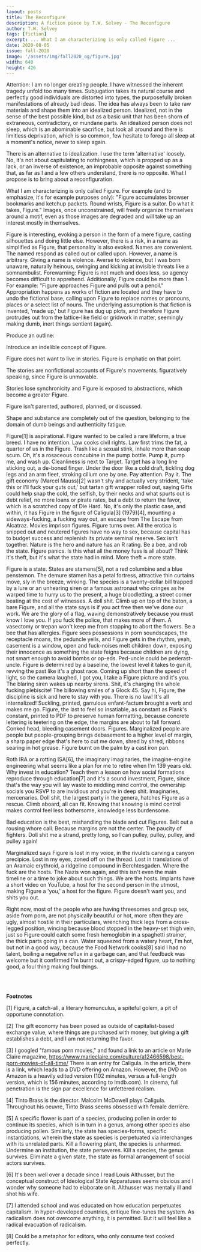 ```yaml
---
layout: posts
title: The Reconfigure
description: A fiction piece by T.W. Selvey - The Reconfigure
author: T.W. Selvey
tags: [fiction]
excerpt: ... What I am characterizing is only called Figure ...
date: 2020-08-05
issue: fall-2020
image: '/assets/img/fall2020_og/figure.jpg'
width: 640
height: 426
---
```


Attention: I am no longer creating people. I have witnessed the inherent
tragedy unfold too many times. Subjugation takes its natural course and
perfectly good individuals are distorted into types, the purposefully
broken manifestations of already bad ideas. The idea has always been to
take raw materials and shape them into an idealized person. Idealized,
not in the sense of the best possible kind, but as a basic unit that has
been shorn of extraneous, contradictory, or mundane parts. An idealized
person does not sleep, which is an abominable sacrifice, but look all
around and there is limitless deprivation, which is so common, few
hesitate to forego all sleep at a moment's notice, never to sleep again.

There is an alternative to idealization. I use the term 'alternative'
loosely. No, it's not about capitulating to nothingness, which is
propped up as a lack, or an inverse of existence, an improbable opposite
against something that, as far as I and a few others understand, there
is no opposite. What I propose is to bring about a reconfiguration.

What I am characterizing is only called Figure. For example (and to
emphasize, it's for example purposes only): "Figure accumulates browser
bookmarks and ketchup packets. Round wrists, Figure is a suitor. Do what
it takes, Figure." Images, once unconstrained, will freely organize
themselves around a motif, even as those images are degraded and will
take up an interest mostly in themselves.

Figure is interesting, evoking a person in the form of a mere figure,
casting silhouettes and doing little else. However, there is a risk, in
a name as simplified as Figure, that personality is also evoked. Names
are convenient. The named respond as called out or called upon. However,
a name is arbitrary. Giving a name is violence. Averse to violence, but
I was born unaware, naturally heinous, swinging and kicking at invisible
threats like a somnambulist. Forewarning: Figure is not much and does
less, so agency becomes difficult to apprehend. Additionally, Figure
could be more than 1. For example: "Figure approaches Figure and pulls
out a pencil." Appropriation happens as works of fiction are located and
they have to undo the fictional base, calling upon Figure to replace
names or pronouns, places or a select list of nouns. The underlying
assumption is that fiction is invented, 'made up,' but Figure has dug up
plots, and therefore Figure protrudes out from the lattice-like field or
gridwork in matter, seemingly making dumb, inert things sentient
(again).

Produce an outline:

Introduce an indelible concept of Figure.

Figure does not want to live in stories. Figure is emphatic on that
point.

The stories are nonfictional accounts of Figure's movements,
figuratively speaking, since Figure is unmovable.

Stories lose synchronicity and Figure is exposed to abstractions, which
become a greater Figure.

Figure isn't parented, authored, planned, or discussed.

Shape and substance are completely out of the question, belonging to the
domain of dumb beings and authenticity fatigue.

Figure[1] is aspirational. Figure wanted to be called a rare lifeform,
a true breed. I have no intention. Law cooks civil rights. Law first
trims the fat, a quarter of us in the Figure. Trash like a sexual stink,
inhale more than soap scum. Oh, it's a rosaceous concubine in the pump
bottle. Pump it, pump me, and wash up. Cleanliness is next to Target.
Target has a long line sticking out, a de-boned finger. Under the door
like a cold draft, tickling dog legs and an arm fleet, stroking cilium
one by one. Pay attention. Pay it. The gift economy (Marcel Mauss)[2]
wasn't shy and actually very strident, 'take this or I'll fuck your guts
out,' but tartan gift wrapper rolled out, saying Gifts could help snap
the cold, the selfish, by their necks and what spurts out is debt
relief, no more loans or pirate rates, but a debt to return the favor,
which is a scratched copy of Die Hard. No, it's only the plastic case,
and within, it has Figure in the figure of Caligula[3] (1979)[4],
mounting a sideways-fucking, a fucking way out, an escape from The
Escape from Alcatraz. Movies imprison figures. Figure turns over. All
the erotica is snipped out and neutered figures have no way to sex,
because capital has to budget success and replenish its private seminal
reserve. Sex isn't together. Nature is the hero and nature has an R
rating. Be a bee, and rob the state. Figure panics. Is this what all the
money fuss is all about? Think it's theft, but it's what the state had
in mind. More theft = more state.

Figure is a state. States are stamens[5], not a red columbine and a
blue penstemon. The demure stamen has a petal fortress, attractive thin
curtains move, sly in the breeze, winking. The species is a
twenty-dollar bill trapped by a lure or an unhearing siren or a famous
astronaut who cringes as he warped time to hurry us to the present, a
huge bloodletting, a street corner beating at the cost of witnesses. A
doll shit. Climb up on top of the baton, a bare Figure, and all the
state says is if you act free then we've done our work. We are the glory
of a flag, waving demonstratively because you must know I love you. If
you fuck the police, that makes more of them. A vasectomy or trepan
won't keep me from stopping to abort the flowers. Be a bee that has
allergies. Figure sees possessions in porn soundscapes, the receptacle
moans, the peduncle yells, and Figure gets in the rhythm, yeah, casement
is a window, open and fuck-noises melt children down, exposing their
innocence as something the state feigns because children are dying, not
smart enough to avoid bombs or op-eds. Ped-uncle could be
pederast-uncle. Figure is determined by a baseline, the lowest level it
takes to gun it, revving the past like it's a ghost race. Coming up
short than the speed of light, so the camera laughed, I got you, I take
a Figure picture and it's you. The blaring siren wakes up nearby sirens.
Shit, it's charging the whole fucking plebiscite! The billowing smiles
of a Glock 45. Say hi, Figure, the discipline is sick and here to stay
with you. There is no law! It's all internalized! Suckling, printed,
garrulous enfant-factum brought a verb and makes me go. Figure, the last
to feel so insatiable, as constant as Plank's constant, printed to PDF
to preserve human formatting, because concrete lettering is teetering on
the edge, the margins are about to fall forward. Conked head, bleeding
casement doors. Figures. Marginalized people are people but
people-grouping brings debasement to a higher level of margin, a sharp
paper edge that's here to cut me down, shred by shred, ribbons searing
in hot grease. Figure burnt on the palm by a cast iron pan.

Roth IRA or a rotting ISA[6], the imaginary imaginaries, the
imagine-engine engineering what seems like a plan for me to retire when
I'm 139 years old. Why invest in education? Teach them a lesson on how
social formations reproduce through education[7] and it's a sound
investment, Figure, since that's the way you will lay waste to middling
mind control, the ownership socials you RSVP to are invidious and you're
in deep shit. Imaginaries, mercenaries. Doll shit, the largest party in
the genera, hatches Figure as a rescue. Climb aboard, all can fit.
Knowing that knowing is mind control makes control feel less bothersome,
knowledge less burdensome.

Bad education is the best, mishandling the blade and cut Figures. Belt
out a rousing whore call. Because margins are not the center. The
paucity of fighters. Doll shit me a strand, pretty long, so I can
pulley, pulley, pulley, and pulley again!

Marginalized says Figure is lost in my voice, in the rivulets carving a
canyon precipice. Lost in my eyes, zoned off on the thread. Lost in
translations of an Aramaic erythroid, a ridgeline compound in
Berchtesgaden. Where the fuck are the hosts. The Nazis won again, and
this isn't even the main timeline or a time to joke about such things.
We are the hosts. Implants have a short video on YouTube, a host for the
second person in the utmost, making Figure a 'you,' a host for the
figure. Figure doesn't want you, and shits you out.

Right now, most of the people who are having threesomes and group sex,
aside from porn, are not physically beautiful or hot, more often they
are ugly, almost hostile in their particulars, wrenching thick legs from
a cross-legged position, wincing because blood stopped in the heavy-set
thigh vein, just so Figure could catch some fresh hemoglobin in a
spaghetti strainer, the thick parts going in a can. Water squeezed from
a watery heart, I'm hot, but not in a good way, because the Food Network
cooks[8] said I had no talent, boiling a negative reflux in a garbage
can, and that feedback was welcome but it confirmed I'm burnt out, a
crispy-edged figure, up to nothing good, a foul thing making foul
things.

<br>
<br>


**Footnotes**

<div class="footnotes">
<p>[1] Figure, a catch-all, a literary homunculus, a spiteful golem, a pit
    of opportune connotation.</p>

<p>[2] The gift economy has been posed as outside of capitalist-based
    exchange value, where things are purchased with money, but giving a
    gift establishes a debt, and I am not returning the favor.</p>

<p>[3] I googled "famous porn movies," and found a link to an article on
    Marie Claire magazine,
    <a href="https://www.marieclaire.com/culture/a12466598/best-porn-movies-of-all-time/" target="_blank">https://www.marieclaire.com/culture/a12466598/best-porn-movies-of-all-time/</a> There is an entry for Caligula. In the article, there is a link,
    which leads to a DVD offering on Amazon. However, the DVD on Amazon
    is a heavily edited version (102 minutes, versus a full-length
    version, which is 156 minutes, according to Imdb.com). In cinema,
    full penetration is the sign par excellence for unfettered realism.</p>

<p>[4] Tinto Brass is the director. Malcolm McDowell plays Caligula.
    Throughout his oeuvre, Tinto Brass seems obsessed with female
    derrière.</p>

<p>[5] A specific flower is part of a species, producing pollen in order to
    continue its species, which is in turn in a genus, among other
    species also producing pollen. Similarly, the state has
    species-forms, specific instantiations, wherein the state as species
    is perpetuated via interchanges with its unrelated parts. Kill a
    flowering plant, the species is unharmed. Undermine an institution,
    the state perseveres. Kill a species, the genus survives. Eliminate
    a given state, the state as formal arrangement of social actors
    survives.</p>

<p>[6] It's been well over a decade since I read Louis Althusser, but the
    conceptual construct of Ideological State Apparatuses seems obvious
    and I wonder why someone had to elaborate on it. Althusser was
    mentally ill and shot his wife.</p>

<p>[7] I attended school and was educated on how education perpetuates
    capitalism. In hyper-developed countries, critique fine-tunes the
    system. As radicalism does not overcome anything, it is permitted.
    But it will feel like a radical evacuation of radicalism.</p>

<p>[8] Could be a metaphor for editors, who only consume text cooked
    perfectly.</p>
</div>
